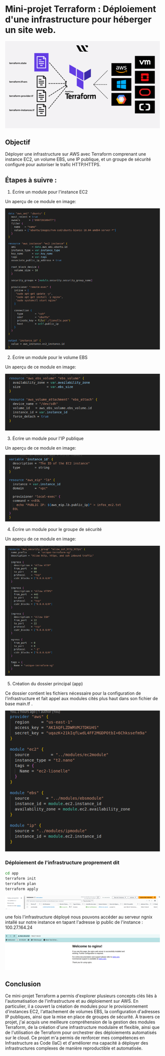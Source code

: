 # Mini-projet Terraform : Déploiement d'une infrastructure pour héberger un site web.

![alt text](images/Terraform.png)

## Objectif
Déployer une infrastructure sur AWS avec Terraform comprenant une instance EC2, un volume EBS, une IP publique, et un groupe de sécurité configuré pour autoriser le trafic HTTP/HTTPS.

## Étapes à suivre :

1. Écrire un module pour l'instance EC2 

Un aperçu de ce module en image:

![alt text](images/image-1.png)


2. Écrire un module pour le volume EBS

Un aperçu de ce module en image:

![alt text](images/image-2.png)


3. Écrire un module pour l'IP publique 

Un aperçu de ce module en image:

![alt text](images/image-3.png)


4. Écrire un module pour le groupe de sécurité 

Un aperçu de ce module en image:

![alt text](images/image-4.png)


5. Création du dossier principal (app)

Ce dossier contient les fichiers nécessaire pour la configuration de l'infrastructure et fait appel aux modules cités plus haut dans son fichier de base main.tf .

![alt text](images/image-5.png)


### Déploiement de l'infrastructure proprement dit 

```bash
cd app
terraform init
terraform plan
terraform apply
```

![alt text](images/image.png)

une fois l'infrastructure déployé nous pouvons accéder au serveur ngnix intallé sur notre instance 
en tapant l'adresse ip public de l'instance : 100.27.164.24


![alt text](images/image-6.png)


## Conclusion

Ce mini-projet Terraform a permis d'explorer plusieurs concepts clés liés à l'automatisation de l'infrastructure et au déploiement sur AWS. En particulier, il a couvert la création de modules pour le provisionnement d'instances EC2, l'attachement de volumes EBS, la configuration d'adresses IP publiques, ainsi que la mise en place de groupes de sécurité. À travers ce projet, j'ai acquis une meilleure compréhension de la gestion des modules Terraform, de la création d'une infrastructure modulaire et flexible, ainsi que de l'utilisation de Terraform pour orchestrer des déploiements automatisés sur le cloud. Ce projet m'a permis de renforcer mes compétences en Infrastructure as Code (IaC) et d'améliorer ma capacité à déployer des infrastructures complexes de manière reproductible et automatisée.

